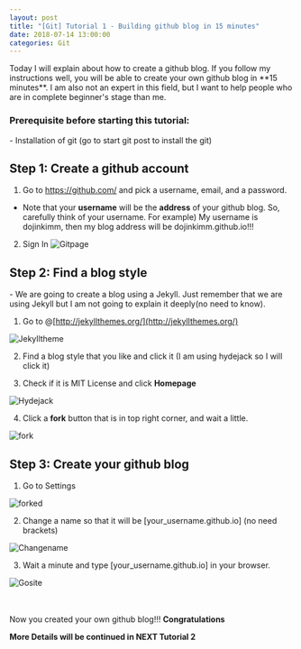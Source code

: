 ```yaml
---
layout: post
title: "[Git] Tutorial 1 - Building github blog in 15 minutes"
date: 2018-07-14 13:00:00
categories: Git
---
```

<p>Today I will explain about how to create a github blog. If you follow my instructions well, you will be able to create your own github blog in **15 minutes**. I am also not an expert in this field, but I want to help people who are in complete beginner's stage than me. </p>

<h3>Prerequisite before starting this tutorial:</h3>
- Installation of git (go to start git post to install the git)


<h2>Step 1: Create a github account</h2>


1) Go to https://github.com/ and pick a username, email, and a password.
- Note that your **username** will be the **address** of your github blog. So, carefully think of your username. For example) My username is dojinkimm, then my blog address will be dojinkimm.github.io!!!

2) Sign In
![Gitpage](../assets/img/github/gitpage.png)





<h2>Step 2: Find a blog style</h2>
- We are going to create a blog using a Jekyll. Just remember that we are using Jekyll but I am not going to explain it deeply(no need to know).

1) Go to  @[http://jekyllthemes.org/](http://jekyllthemes.org/)

![Jekylltheme](../assets/img/github/jekylltheme.png)



2) Find a blog style that you like and click it (I am using hydejack so I will click it)

3) Check if it is MIT License and click **Homepage**

![Hydejack](../assets/img/github/hydejack.png)


4) Click a **fork** button that is in top right corner, and wait a little.

![fork](../assets/img/github/fork.png)





<h2>Step 3: Create your github blog</h2>

1) Go to Settings

![forked](../assets/img/github/forked.png)

2) Change a name so that it will be [your_username.github.io] (no need brackets)

![Changename](../assets/img/github/changename.png)


3) Wait a minute and type [your_username.github.io] in your browser.

![Gosite](../assets/img/github/gosite.png)


<br><br>
Now you created your own github blog!!! **Congratulations**

**More Details will be continued in NEXT Tutorial 2**
